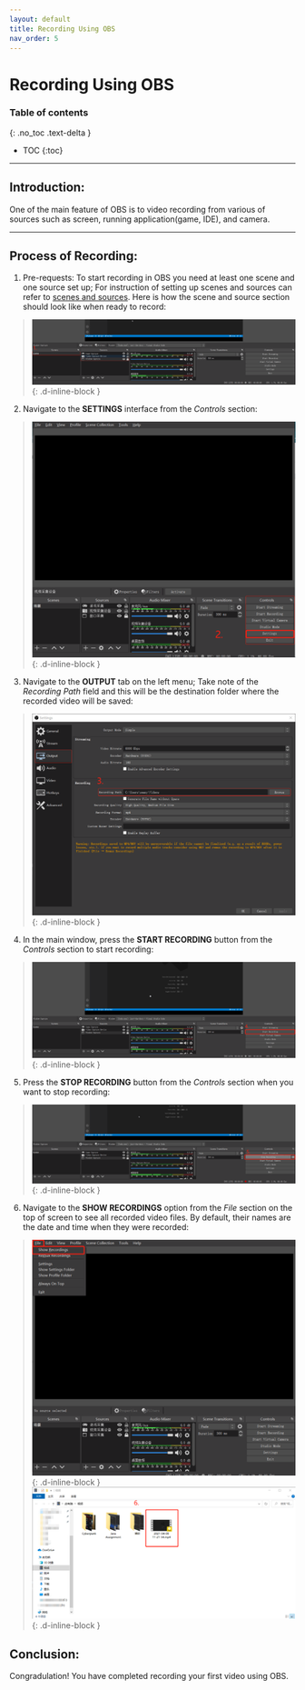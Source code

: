 ```yaml
---
layout: default
title: Recording Using OBS
nav_order: 5
---
```


# Recording Using OBS

### Table of contents
{: .no_toc .text-delta }
* TOC
{:toc}
---

## [](#header-2)Introduction:
One of the main feature of OBS is to video recording from various of sources such as screen, running application(game, IDE), and camera.  

---

## [](#header-2)Process of Recording:

1. Pre-requests: To start recording in OBS you need at least one scene and one source set up; For instruction of setting up scenes and sources can refer to [scenes and sources](scenessources.md). Here is how the scene and source section should look like when ready to record:
>![sourcebox](https://github.com/alsash110/comm-2216-obs/blob/gh-pages/assets/images/OBS-recording-1.png?raw=true "source box"){: .d-inline-block	}

2. Navigate to the **SETTINGS** interface from the *Controls* section:
>![sourcebox](https://github.com/alsash110/comm-2216-obs/blob/gh-pages/assets/images/OBS-recording-2.png?raw=true "source box"){: .d-inline-block	}

3. Navigate to the **OUTPUT** tab on the left menu; Take note of the *Recording Path* field and this will be the destination folder where the recorded video will be saved:
>![sourcebox](https://github.com/alsash110/comm-2216-obs/blob/gh-pages/assets/images/OBS-recording-3.png?raw=true "source box"){: .d-inline-block	}

4. In the main window, press the **START RECORDING** button from the *Controls* section to start recording:
>![sourcebox](https://github.com/alsash110/comm-2216-obs/blob/gh-pages/assets/images/OBS-recording-4.png?raw=true "source box"){: .d-inline-block	}

5. Press the **STOP RECORDING** button from the *Controls* section when you want to stop recording:
>![sourcebox](https://github.com/alsash110/comm-2216-obs/blob/gh-pages/assets/images/OBS-recording-5.png?raw=true "source box"){: .d-inline-block	}

6. Navigate to the **SHOW RECORDINGS** option from the *File* section on the top of screen to see all recorded video files. By default, their names are the date and time when they were recorded:
>![sourcebox](https://github.com/alsash110/comm-2216-obs/blob/gh-pages/assets/images/OBS-recording-6a.png?raw=true "source box"){: .d-inline-block	}
>![sourcebox](https://github.com/alsash110/comm-2216-obs/blob/gh-pages/assets/images/OBS-recording-6b.png?raw=true "source box"){: .d-inline-block	}

## [](#header-2)Conclusion:
Congradulation! You have completed recording your first video using OBS.
